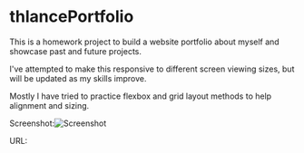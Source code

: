 # thlancePortfolio

This is a homework project to build a website portfolio about myself and showcase past and future projects.

I've attempted to make this responsive to different screen viewing sizes, but will be updated as my skills improve.

Mostly I have tried to practice flexbox and grid layout methods to help alignment and sizing.

Screenshot:![Screenshot](.docs/images/screenshot.jpg)

URL: 